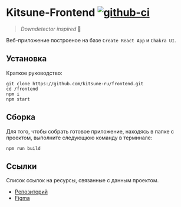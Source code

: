 # Kitsune-Frontend [![github-ci][github-ci]][vps-url]

> *Downdetector inspired* 🚨

Веб-приложение построеное на базе `Create React App` и `Chakra UI`.

## Установка

Краткое руководство:

```shell
git clone https://github.com/kitsune-ru/frontend.git
cd /frontend
npm i
npm start
```

## Сборка

Для того, чтобы собрать готовое приложение, находясь в папке с проектом, выполните следующюю команду в терминале:

```shell
npm run build
```

## Ссылки

Список ссылок на ресурсы, связанные с данным проектом.

- [Репозиторий](https://github.com/kitsune-ru/frontend)
- [Figma](https://www.figma.com/file/flgkCHWpsLBpxwnrziR588/URAL?node-id=11%3A2)

<!-- VARS -->

[github-ci]:https://github.com/kitsune-ru/frontend/actions/workflows/push.master.yml/badge.svg
[vps-url]: http://84.201.141.26/
